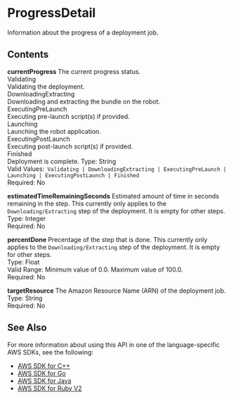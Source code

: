 # ProgressDetail<a name="API_ProgressDetail"></a>

Information about the progress of a deployment job\.

## Contents<a name="API_ProgressDetail_Contents"></a>

 **currentProgress**   <a name="robomaker-Type-ProgressDetail-currentProgress"></a>
The current progress status\.    
Validating  
Validating the deployment\.  
DownloadingExtracting  
Downloading and extracting the bundle on the robot\.  
ExecutingPreLaunch  
Executing pre\-launch script\(s\) if provided\.  
Launching  
Launching the robot application\.  
ExecutingPostLaunch  
Executing post\-launch script\(s\) if provided\.  
Finished  
Deployment is complete\.
Type: String  
Valid Values:` Validating | DownloadingExtracting | ExecutingPreLaunch | Launching | ExecutingPostLaunch | Finished`   
Required: No

 **estimatedTimeRemainingSeconds**   <a name="robomaker-Type-ProgressDetail-estimatedTimeRemainingSeconds"></a>
Estimated amount of time in seconds remaining in the step\. This currently only applies to the `Downloading/Extracting` step of the deployment\. It is empty for other steps\.  
Type: Integer  
Required: No

 **percentDone**   <a name="robomaker-Type-ProgressDetail-percentDone"></a>
Precentage of the step that is done\. This currently only applies to the `Downloading/Extracting` step of the deployment\. It is empty for other steps\.  
Type: Float  
Valid Range: Minimum value of 0\.0\. Maximum value of 100\.0\.  
Required: No

 **targetResource**   <a name="robomaker-Type-ProgressDetail-targetResource"></a>
The Amazon Resource Name \(ARN\) of the deployment job\.  
Type: String  
Required: No

## See Also<a name="API_ProgressDetail_SeeAlso"></a>

For more information about using this API in one of the language\-specific AWS SDKs, see the following:
+  [AWS SDK for C\+\+](https://docs.aws.amazon.com/goto/SdkForCpp/robomaker-2018-06-29/ProgressDetail) 
+  [AWS SDK for Go](https://docs.aws.amazon.com/goto/SdkForGoV1/robomaker-2018-06-29/ProgressDetail) 
+  [AWS SDK for Java](https://docs.aws.amazon.com/goto/SdkForJava/robomaker-2018-06-29/ProgressDetail) 
+  [AWS SDK for Ruby V2](https://docs.aws.amazon.com/goto/SdkForRubyV2/robomaker-2018-06-29/ProgressDetail) 